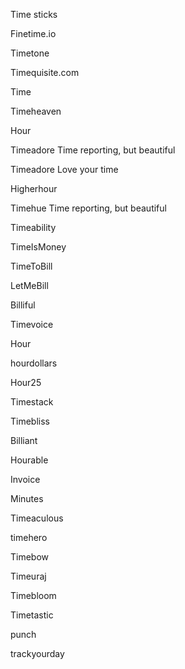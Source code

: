Time sticks

Finetime.io


Timetone


Timequisite.com

Time

Timeheaven


Hour

Timeadore
Time reporting, but beautiful

Timeadore
Love your time




Higherhour

Timehue
Time reporting, but beautiful




Timeability

TimeIsMoney


TimeToBill

LetMeBill


Billiful


Timevoice


Hour

hourdollars

Hour25

Timestack

Timebliss


Billiant

Hourable


Invoice


Minutes

Timeaculous

timehero


Timebow

Timeuraj

Timebloom

Timetastic

punch

trackyourday
